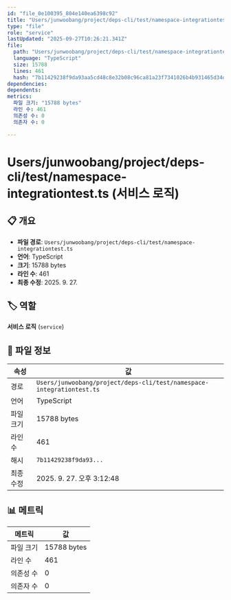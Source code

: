 ```yaml
---
id: "file_0e100395_804e140ea6398c92"
title: "Users/junwoobang/project/deps-cli/test/namespace-integrationtest.ts (서비스 로직)"
type: "file"
role: "service"
lastUpdated: "2025-09-27T10:26:21.341Z"
file:
  path: "Users/junwoobang/project/deps-cli/test/namespace-integrationtest.ts"
  language: "TypeScript"
  size: 15788
  lines: 461
  hash: "7b11429238f9da93aa5cd48c8e32b08c96ca81a23f7341026b4b931465d34d16"
dependencies:
dependents:
metrics:
  파일 크기: "15788 bytes"
  라인 수: 461
  의존성 수: 0
  의존자 수: 0

---
```


# Users/junwoobang/project/deps-cli/test/namespace-integrationtest.ts (서비스 로직)

## 📋 개요

- **파일 경로**: `Users/junwoobang/project/deps-cli/test/namespace-integrationtest.ts`
- **언어**: TypeScript
- **크기**: 15788 bytes
- **라인 수**: 461
- **최종 수정**: 2025. 9. 27.

## 🏷️ 역할

**서비스 로직** (`service`)

## 📄 파일 정보

| 속성 | 값 |
|------|----|
| 경로 | `Users/junwoobang/project/deps-cli/test/namespace-integrationtest.ts` |
| 언어 | TypeScript |
| 파일 크기 | 15788 bytes |
| 라인 수 | 461 |
| 해시 | `7b11429238f9da93...` |
| 최종 수정 | 2025. 9. 27. 오후 3:12:48 |

## 📊 메트릭

| 메트릭 | 값 |
|--------|----|
| 파일 크기 | 15788 bytes |
| 라인 수 | 461 |
| 의존성 수 | 0 |
| 의존자 수 | 0 |

